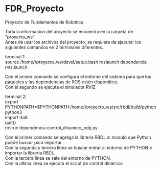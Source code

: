 # FDR_Proyecto
Proyecto de Fundamentos de Robotica

Toda la informacion del proyecto se encuentra en la carpeta de "proyecto_ws".  
Antes de usar los archivos del proyecto, se requiere de ejecutar los siguientes comandos en 2 terminales diferentes.  

terminal 1:  
source /home/<user>/proyecto_ws/devel/setup.bash
roslaunch dependencia rviz.launch

Con el primer comando se configura el entorno del sistema para que los paquetes y las dependencias de ROS estén disponibles.  
Con el segundo se ejecuta el simulador RVIZ


terminal 2:  
export PYTHONPATH=$PYTHONPATH:/home/<user>/proyecto_ws/src/rbdl/build/python  
python3  
import rbdl  
quit()  
rosrun dependencia control_dinamico_pdg.py  

Con el primer comando se agrega la libreria RBDL al modulo que Python puede buscar para importar.  
Con la segunda y tercera linea se buscar entrar al entorno de PYTHON e importar la libreria RBDL.  
Con la tercera linea se sale del entorno de PYTHON.  
Con la ultima linea se ejecuta el script de control dinamico  



